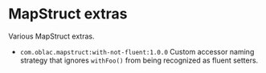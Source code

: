 # MapStruct extras

Various MapStruct extras.

+ `com.oblac.mapstruct:with-not-fluent:1.0.0`
  Custom accessor naming strategy that ignores `withFoo()` from being recognized as fluent setters.
 